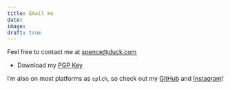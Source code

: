 ```yaml
---
title: Email me
date:
image:
draft: true
---
```


Feel free to contact me at spence@duck.com

- Download my [PGP Key](https://keys.openpgp.org/vks/v1/by-fingerprint/6533CE12BD6691F26D7B4059BFEF7CCA86EE0F0B)

I’m also on most platforms as `splch`, so check out my [GitHub](https://github.com/splch) and [Instagram](https://instagram.com/splch/)!
